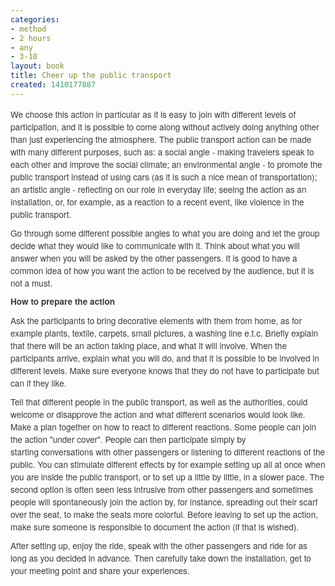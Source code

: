 ```yaml
---
categories:
- method
- 2 hours
- any
- 3-10
layout: book
title: Cheer up the public transport
created: 1410177887
---
```

<p style="margin: 0px 0px 10px; padding: 0px; border: 0px; font-family: 'Helvetica Neue', Helvetica, Arial, sans-serif; line-height: 20px; font-size: 13.63636302947998px; vertical-align: baseline; color: rgb(59, 59, 59);"><span style="font-size: 13.63636302947998px;">We choose this action in particular as it is easy to join with different levels of participation, and it is possible to come along without actively doing anything other than just experiencing the atmosphere. The public transport action can be made with many different purposes, such as: a social angle - making travelers speak to each other and improve the social climate; an environmental angle - to promote the public transport instead of using cars (as it is such a nice mean of transportation); an artistic angle - reflecting on our role in everyday life; seeing the action as an installation, or, for example, as a reaction to a recent event, like violence in the public transport.&nbsp;</span></p>
<p style="margin: 0px 0px 10px; padding: 0px; border: 0px; font-family: 'Helvetica Neue', Helvetica, Arial, sans-serif; line-height: 20px; font-size: 13.63636302947998px; vertical-align: baseline; color: rgb(59, 59, 59);">Go through some different possible angles to what you are doing and let the group decide what they would like to communicate with it. Think about what you will answer when you will be asked by the other passengers. It is good to have a common idea of how you want the action to be received by the audience, but it is not a must.</p>
<p style="margin: 0px 0px 10px; padding: 0px; border: 0px; font-family: 'Helvetica Neue', Helvetica, Arial, sans-serif; line-height: 20px; font-size: 13.63636302947998px; vertical-align: baseline; color: rgb(59, 59, 59);"><strong>How to prepare the action</strong></p>
<p style="margin: 0px 0px 10px; padding: 0px; border: 0px; font-family: 'Helvetica Neue', Helvetica, Arial, sans-serif; line-height: 20px; font-size: 13.63636302947998px; vertical-align: baseline; color: rgb(59, 59, 59);">Ask the participants to bring decorative elements with them from home, as for example plants, textile, carpets, small pictures, a washing line e.t.c. Briefly explain that there will be an action taking place, and what it will involve. When the participants arrive, explain what you will do, and that it is possible to be involved in different levels. Make sure everyone knows that they do not have to participate but can if they like.</p>
<p style="margin: 0px 0px 10px; padding: 0px; border: 0px; font-family: 'Helvetica Neue', Helvetica, Arial, sans-serif; line-height: 20px; font-size: 13.63636302947998px; vertical-align: baseline; color: rgb(59, 59, 59);"><span style="font-size: 13.63636302947998px;">Tell that different people in the public transport, as well as the authorities, could welcome or disapprove the action and what different scenarios would look like. Make a plan together on how to react to different reactions. Some people can join the action "under cover". People can then participate simply by starting&nbsp;</span><span style="font-size: 13.63636302947998px;">conversations with other passengers or listening to different reactions of the public. You can stimulate different effects by for example setting up all at once when you are inside the public transport, or to set up a little by little, in a slower pace. The second option is often seen less intrusive from other passengers and sometimes people will spontaneously join the action by, for instance, spreading out their scarf over the seat, to make the seats more colorful. Before leaving to set up the action, make sure someone is responsible to document the action (if that is wished).</span></p>
<p style="margin: 0px 0px 10px; padding: 0px; border: 0px; font-family: 'Helvetica Neue', Helvetica, Arial, sans-serif; line-height: 20px; font-size: 13.63636302947998px; vertical-align: baseline; color: rgb(59, 59, 59);">After setting up, enjoy the ride, speak with the other passengers and ride for as long as you decided in advance. Then carefully take down the installation, get to your meeting point and share your experiences.&nbsp;</p>
